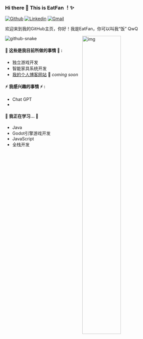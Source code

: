 ### Hi there 👋 This is EatFan ！✨ 
 
 
[![Github](https://img.shields.io/badge/-Github-000?style=flat&logo=Github&logoColor=white)](https://github.com/EatFans)
[![Linkedin](https://img.shields.io/badge/-LinkedIn-blue?style=flat&logo=Linkedin&logoColor=white)](https://www.linkedin.com/in/lina-zhang-58440b101/)
[![Gmail](https://img.shields.io/badge/-Gmail-c14438?style=flat&logo=Gmail&logoColor=white)](eatfan0921@gmail.com)
 
欢迎来到我的GitHub主页，你好！我是EatFan，你可以叫我“饭” QwQ
 
<img align="right" alt="img" src="https://github.com/EatFans/EatFans/assets/122099628/ca87829d-0ec2-4472-bf96-c16ec5caaec9" width="50%" height="auto" />

![github-snake](https://github.com/EatFans/EatFans/assets/122099628/f92e7250-0ddc-4333-8168-a5412058145b)

#### 🌱 这些是我目前所做的事情 🌱 : 
- 独立游戏开发
- 智能家具系统开发
- [我的个人博客网站](https://eatfans.github.io) 🚀 *coming soon*
 
 
#### ⚡ 我感兴趣的事情 ⚡ : 


- Chat GPT
- 
#### 🌻 我正在学习... 🌻
- Java
- Godot引擎游戏开发
- JavaScript
- 全栈开发
